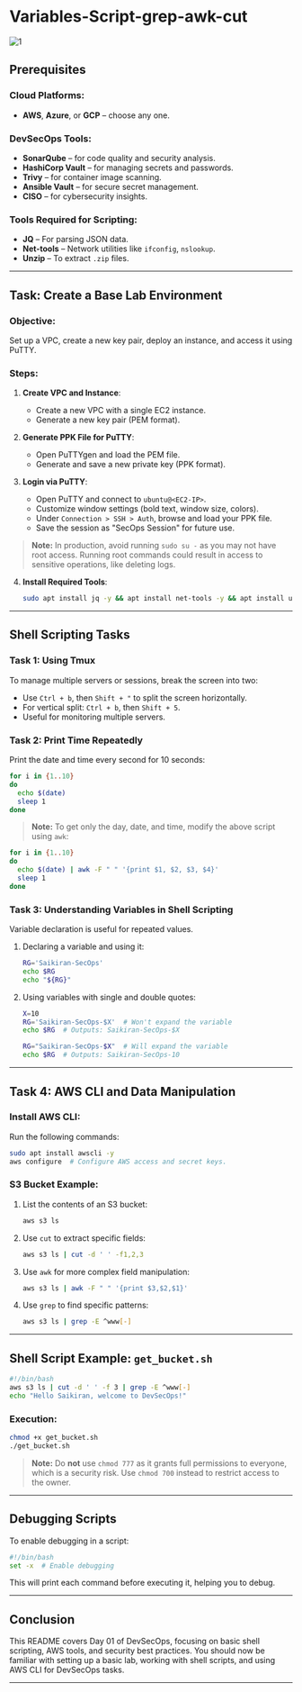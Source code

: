 # Variables-Script-grep-awk-cut

![1](https://github.com/user-attachments/assets/bb18e257-ad41-4d32-acfe-4963bb23cb8f)

## Prerequisites
### Cloud Platforms:
- **AWS**, **Azure**, or **GCP** – choose any one.

### DevSecOps Tools:
- **SonarQube** – for code quality and security analysis.
- **HashiCorp Vault** – for managing secrets and passwords.
- **Trivy** – for container image scanning.
- **Ansible Vault** – for secure secret management.
- **CISO** – for cybersecurity insights.

### Tools Required for Scripting:
- **JQ** – For parsing JSON data.
- **Net-tools** – Network utilities like `ifconfig`, `nslookup`.
- **Unzip** – To extract `.zip` files.

---

## Task: Create a Base Lab Environment

### Objective:
Set up a VPC, create a new key pair, deploy an instance, and access it using PuTTY.

### Steps:
1. **Create VPC and Instance**:
   - Create a new VPC with a single EC2 instance.
   - Generate a new key pair (PEM format).

2. **Generate PPK File for PuTTY**:
   - Open PuTTYgen and load the PEM file.
   - Generate and save a new private key (PPK format).

3. **Login via PuTTY**:
   - Open PuTTY and connect to `ubuntu@<EC2-IP>`.
   - Customize window settings (bold text, window size, colors).
   - Under `Connection > SSH > Auth`, browse and load your PPK file.
   - Save the session as "SecOps Session" for future use.

> **Note:** In production, avoid running `sudo su -` as you may not have root access. Running root commands could result in access to sensitive operations, like deleting logs.

4. **Install Required Tools**:
   ```bash
   sudo apt install jq -y && apt install net-tools -y && apt install unzip -y
   ```

---

## Shell Scripting Tasks

### Task 1: Using Tmux
To manage multiple servers or sessions, break the screen into two:
- Use `Ctrl + b`, then `Shift + "` to split the screen horizontally.
- For vertical split: `Ctrl + b`, then `Shift + 5`.
- Useful for monitoring multiple servers.

### Task 2: Print Time Repeatedly
Print the date and time every second for 10 seconds:
```bash
for i in {1..10}
do
  echo $(date)
  sleep 1
done
```

> **Note:** To get only the day, date, and time, modify the above script using `awk`:
```bash
for i in {1..10}
do
  echo $(date) | awk -F " " '{print $1, $2, $3, $4}'
  sleep 1
done
```

### Task 3: Understanding Variables in Shell Scripting
Variable declaration is useful for repeated values.
1. Declaring a variable and using it:
   ```bash
   RG='Saikiran-SecOps'
   echo $RG
   echo "${RG}"
   ```

2. Using variables with single and double quotes:
   ```bash
   X=10
   RG='Saikiran-SecOps-$X'  # Won't expand the variable
   echo $RG  # Outputs: Saikiran-SecOps-$X

   RG="Saikiran-SecOps-$X"  # Will expand the variable
   echo $RG  # Outputs: Saikiran-SecOps-10
   ```

---

## Task 4: AWS CLI and Data Manipulation

### Install AWS CLI:
Run the following commands:
```bash
sudo apt install awscli -y
aws configure  # Configure AWS access and secret keys.
```

### S3 Bucket Example:
1. List the contents of an S3 bucket:
   ```bash
   aws s3 ls
   ```

2. Use `cut` to extract specific fields:
   ```bash
   aws s3 ls | cut -d ' ' -f1,2,3
   ```

3. Use `awk` for more complex field manipulation:
   ```bash
   aws s3 ls | awk -F " " '{print $3,$2,$1}'
   ```

4. Use `grep` to find specific patterns:
   ```bash
   aws s3 ls | grep -E ^www[-]
   ```

---

## Shell Script Example: `get_bucket.sh`

```bash
#!/bin/bash
aws s3 ls | cut -d ' ' -f 3 | grep -E ^www[-]
echo "Hello Saikiran, welcome to DevSecOps!"
```

### Execution:
```bash
chmod +x get_bucket.sh
./get_bucket.sh
```

> **Note:** Do **not** use `chmod 777` as it grants full permissions to everyone, which is a security risk. Use `chmod 700` instead to restrict access to the owner.

---

## Debugging Scripts

To enable debugging in a script:
```bash
#!/bin/bash
set -x  # Enable debugging
```

This will print each command before executing it, helping you to debug.

---

## Conclusion
This README covers Day 01 of DevSecOps, focusing on basic shell scripting, AWS tools, and security best practices. You should now be familiar with setting up a basic lab, working with shell scripts, and using AWS CLI for DevSecOps tasks.

--- 
